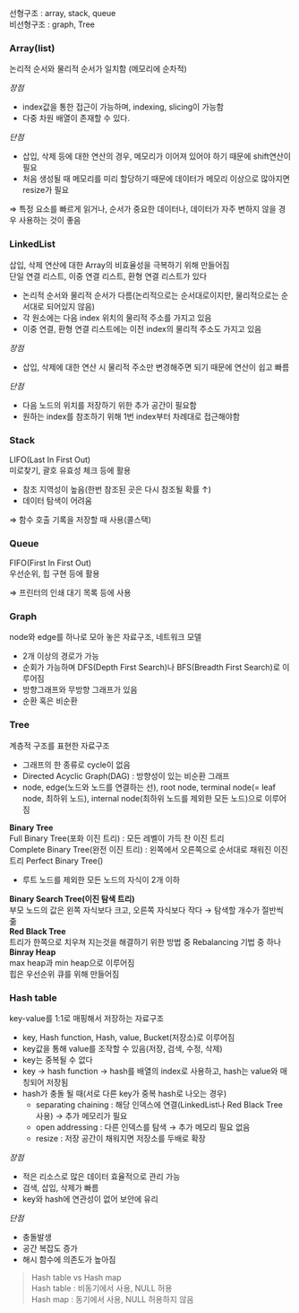 선형구조 : array, stack, queue  
비선형구조 : graph, Tree


### Array(list)
논리적 순서와 물리적 순서가 일치함 (메모리에 순차적)

*장점*
- index값을 통한 접근이 가능하며, indexing, slicing이 가능함
- 다중 차원 배열이 존재할 수 있다.

*단점*
- 삽입, 삭제 등에 대한 연산의 경우, 메모리가 이어져 있어야 하기 때문에 shift연산이 필요
- 처음 생성될 때 메모리를 미리 할당하기 때문에 데이터가 메모리 이상으로 많아지면 resize가 필요

⇒ 특정 요소를 빠르게 읽거나, 순서가 중요한 데이터나, 데이터가 자주 변하지 않을 경우 사용하는 것이 좋음


### LinkedList
삽입, 삭제 연산에 대한 Array의 비효율성을 극복하기 위해 만들어짐  
단일 연결 리스트, 이중 연결 리스트, 환형 연결 리스트가 있다

- 논리적 순서와 물리적 순서가 다름(논리적으로는 순서대로이지만, 물리적으로는 순서대로 되어있지 않음)
- 각 원소에는 다음 index 위치의 물리적 주소를 가지고 있음
- 이중 연결, 환형 연결 리스트에는 이전 index의 물리적 주소도 가지고 있음

*장점*
- 삽입, 삭제에 대한 연산 시 물리적 주소만 변경해주면 되기 때문에 연산이 쉽고 빠름

*단점*
- 다음 노드의 위치를 저장하기 위한 추가 공간이 필요함
- 원하는 index를 참조하기 위해 1번 index부터 차례대로 접근해야함


### Stack
LIFO(Last In First Out)  
미로찾기, 괄호 유효성 체크 등에 활용

- 참조 지역성이 높음(한번 참조된 곳은 다시 참조될 확률 ↑)
- 데이터 탐색이 어려움

⇒ 함수 호출 기록을 저장할 때 사용(콜스택)


### Queue
FIFO(First In First Out)  
우선순위, 힙 구현 등에 활용

⇒ 프린터의 인쇄 대기 목록 등에 사용


### Graph
node와 edge를 하나로 모아 놓은 자료구조, 네트워크 모델
- 2개 이상의 경로가 가능
- 순회가 가능하며 DFS(Depth First Search)나 BFS(Breadth First Search)로 이루어짐
- 방향그래프와 무방향 그래프가 있음
- 순환 혹은 비순환


### Tree
계층적 구조를 표현한 자료구조  
- 그래프의 한 종류로 cycle이 없음
- Directed Acyclic Graph(DAG) : 방향성이 있는 비순환 그래프
- node, edge(노드와 노드를 연결하는 선), root node, terminal node(= leaf node, 최하위 노드), internal node(최하위 노드를 제외한 모든 노드)으로 이루어짐

**Binary Tree**  
Full Binary Tree(포화 이진 트리) : 모든 레벨이 가득 찬 이진 트리  
Complete Binary Tree(완전 이진 트리) : 왼쪽에서 오른쪽으로 순서대로 채워진 이진 트리
Perfect Binary Tree()
- 루트 노드를 제외한 모든 노드의 자식이 2개 이하

**Binary Search Tree(이진 탐색 트리)**  
부모 노드의 값은 왼쪽 자식보다 크고, 오른쪽 자식보다 작다 → 탐색할 개수가 절반씩 줆  
**Red Black Tree**  
트리가 한쪽으로 치우쳐 지는것을 해결하기 위한 방법 중 Rebalancing 기법 중 하나  
**Binray Heap**  
max heap과 min heap으로 이루어짐  
힙은 우선순위 큐를 위해 만들어짐


### Hash table
key-value를 1:1로 매핑해서 저장하는 자료구조
- key, Hash function, Hash, value, Bucket(저장소)로 이루어짐
- key값을 통해 value를 조작할 수 있음(저장, 검색, 수정, 삭제)
- key는 중복될 수 없다
- key → hash function → hash를 배열의 index로 사용하고, hash는 value와 매칭되어 저장됨
- hash가 충돌 될 때(서로 다른 key가 중복 hash로 나오는 경우)
  - separating chaining : 해당 인덱스에 연결(LinkedList나 Red Black Tree 사용) → 추가 메모리가 필요
  - open addressing : 다른 인덱스를 탐색 → 추가 메모리 필요 없음
  - resize : 저장 공간이 채워지면 저장소를 두배로 확장

*장점*
- 적은 리소스로 많은 데이터 효율적으로 관리 가능
- 검색, 삽입, 삭제가 빠름
- key와 hash에 연관성이 없어 보안에 유리

*단점*
- 충돌발생
- 공간 복잡도 증가
- 해시 함수에 의존도가 높아짐


>Hash table vs Hash map  
Hash table : 비동기에서 사용, NULL 허용  
Hash map : 동기에서 사용, NULL 허용하지 않음
